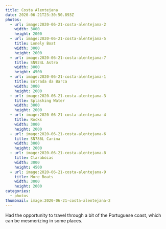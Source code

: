 ```yaml
---
title: Costa Alentejana
date: 2020-06-21T23:30:50.893Z
photos:
  - url: image:2020-06-21-costa-alentejana-2
    width: 3000
    height: 2000
  - url: image:2020-06-21-costa-alentejana-5
    title: Lonely Boat
    width: 3000
    height: 2000
  - url: image:2020-06-21-costa-alentejana-7
    title: SN924L Astro
    width: 3000
    height: 4500
  - url: image:2020-06-21-costa-alentejana-1
    title: Entrada da Barca
    width: 3000
    height: 2000
  - url: image:2020-06-21-costa-alentejana-3
    title: Splashing Water
    width: 3000
    height: 2000
  - url: image:2020-06-21-costa-alentejana-4
    title: Rocks
    width: 3000
    height: 2000
  - url: image:2020-06-21-costa-alentejana-6
    title: SN786L Carina
    width: 3000
    height: 2000
  - url: image:2020-06-21-costa-alentejana-8
    title: Clarabóias
    width: 3000
    height: 4500
  - url: image:2020-06-21-costa-alentejana-9
    title: More Boats
    width: 3000
    height: 2000
categories:
  - photos
thumbnail: image:2020-06-21-costa-alentejana-2
---
```


<style>
.fg-2020-06-21-costa-alentejana {
  grid-template-columns: repeat(10, 1fr);
  grid-template-areas:
    "z z z z z z z z z z"
    "a a a a a a a b b b"
    "c c c c c d d d d d"
    "e e e e e f f f f f"
    "g g g h h h h h h h";
}

.fg-2020-06-21-costa-alentejana > *:nth-child(1) { grid-area: z; }
.fg-2020-06-21-costa-alentejana > *:nth-child(2) { grid-area: a; }
.fg-2020-06-21-costa-alentejana > *:nth-child(3) { grid-area: b; }
.fg-2020-06-21-costa-alentejana > *:nth-child(4) { grid-area: c; }
.fg-2020-06-21-costa-alentejana > *:nth-child(5) { grid-area: d; }
.fg-2020-06-21-costa-alentejana > *:nth-child(6) { grid-area: e; }
.fg-2020-06-21-costa-alentejana > *:nth-child(7) { grid-area: f; }
.fg-2020-06-21-costa-alentejana > *:nth-child(8) { grid-area: g; }
.fg-2020-06-21-costa-alentejana > *:nth-child(9) { grid-area: h; }

</style>

Had the opportunity to travel through a bit of the Portuguese coast, which can be mesmerizing in some places.
